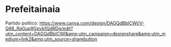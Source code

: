 # Prefeitainaia
Partido político: https://www.canva.com/design/DAGQdBbICWI/V-Q88_RqGup9Gpvb1QdRDg/edit?utm_content=DAGQdBbICWI&amp;utm_campaign=designshare&amp;utm_medium=link2&amp;utm_source=sharebutton
